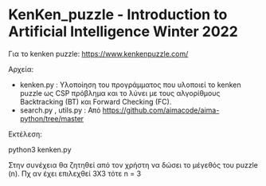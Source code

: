 # KenKen_puzzle - Introduction to Artificial Intelligence Winter 2022 

Για το kenken puzzle: https://www.kenkenpuzzle.com/ <br>

Αρχεία: <br>
- kenken.py : Υλοποίηση του προγράμματος που υλοποιεί το kenken puzzle ως CSP πρόβλημα και το λύνει με τους αλγορίθμους Backtracking (BT) και Forward Checking (FC). <br>
- search.py , utils.py : Από https://github.com/aimacode/aima-python/tree/master <br>

Εκτέλεση: <br>

python3 kenken.py <br>

Στην συνέχεια θα ζητηθεί από τον χρήστη να δώσει το μέγεθός του puzzle (n). Πχ αν έχει επιλεχθεί 3Χ3 τότε n = 3 <br>
